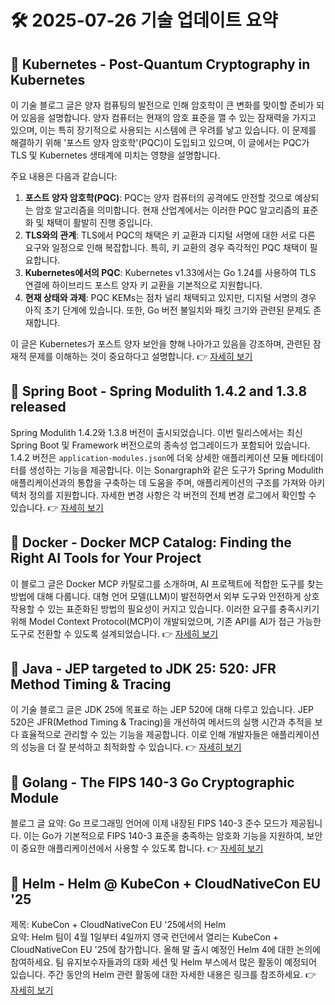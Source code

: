 # 🛠️ 2025-07-26 기술 업데이트 요약

## 🔹 Kubernetes - Post-Quantum Cryptography in Kubernetes
이 기술 블로그 글은 양자 컴퓨팅의 발전으로 인해 암호학이 큰 변화를 맞이할 준비가 되어 있음을 설명합니다. 양자 컴퓨터는 현재의 암호 표준을 깰 수 있는 잠재력을 가지고 있으며, 이는 특히 장기적으로 사용되는 시스템에 큰 우려를 낳고 있습니다. 이 문제를 해결하기 위해 '포스트 양자 암호학'(PQC)이 도입되고 있으며, 이 글에서는 PQC가 TLS 및 Kubernetes 생태계에 미치는 영향을 설명합니다. 

주요 내용은 다음과 같습니다:
1. **포스트 양자 암호학(PQC)**: PQC는 양자 컴퓨터의 공격에도 안전할 것으로 예상되는 암호 알고리즘을 의미합니다. 현재 산업계에서는 이러한 PQC 알고리즘의 표준화 및 채택이 활발히 진행 중입니다.
2. **TLS와의 관계**: TLS에서 PQC의 채택은 키 교환과 디지털 서명에 대한 서로 다른 요구와 일정으로 인해 복잡합니다. 특히, 키 교환의 경우 즉각적인 PQC 채택이 필요합니다.
3. **Kubernetes에서의 PQC**: Kubernetes v1.33에서는 Go 1.24를 사용하여 TLS 연결에 하이브리드 포스트 양자 키 교환을 기본적으로 지원합니다.
4. **현재 상태와 과제**: PQC KEMs는 점차 널리 채택되고 있지만, 디지털 서명의 경우 아직 초기 단계에 있습니다. 또한, Go 버전 불일치와 패킷 크기와 관련된 문제도 존재합니다.

이 글은 Kubernetes가 포스트 양자 보안을 향해 나아가고 있음을 강조하며, 관련된 잠재적 문제를 이해하는 것이 중요하다고 설명합니다.
👉 [자세히 보기](https://kubernetes.io/blog/2025/07/18/pqc-in-k8s/)

## 🔹 Spring Boot - Spring Modulith 1.4.2 and 1.3.8 released
Spring Modulith 1.4.2와 1.3.8 버전이 출시되었습니다. 이번 릴리스에서는 최신 Spring Boot 및 Framework 버전으로의 종속성 업그레이드가 포함되어 있습니다. 1.4.2 버전은 `application-modules.json`에 더욱 상세한 애플리케이션 모듈 메타데이터를 생성하는 기능을 제공합니다. 이는 Sonargraph와 같은 도구가 Spring Modulith 애플리케이션과의 통합을 구축하는 데 도움을 주며, 애플리케이션의 구조를 가져와 아키텍처 정의를 지원합니다. 자세한 변경 사항은 각 버전의 전체 변경 로그에서 확인할 수 있습니다.
👉 [자세히 보기](https://spring.io/blog/2025/07/25/spring-modulith-1-4-2-and-1-3-8-released)

## 🔹 Docker - Docker MCP Catalog: Finding the Right AI Tools for Your Project
이 블로그 글은 Docker MCP 카탈로그를 소개하며, AI 프로젝트에 적합한 도구를 찾는 방법에 대해 다룹니다. 대형 언어 모델(LLM)이 발전하면서 외부 도구와 안전하게 상호작용할 수 있는 표준화된 방법의 필요성이 커지고 있습니다. 이러한 요구를 충족시키기 위해 Model Context Protocol(MCP)이 개발되었으며, 기존 API를 AI가 접근 가능한 도구로 전환할 수 있도록 설계되었습니다.
👉 [자세히 보기](https://www.docker.com/blog/finding-the-right-ai-developer-tools-mcp-catalog/)

## 🔹 Java - JEP targeted to JDK 25: 520: JFR Method Timing &amp; Tracing
이 기술 블로그 글은 JDK 25에 목표로 하는 JEP 520에 대해 다루고 있습니다. JEP 520은 JFR(Method Timing & Tracing)을 개선하여 메서드의 실행 시간과 추적을 보다 효율적으로 관리할 수 있는 기능을 제공합니다. 이로 인해 개발자들은 애플리케이션의 성능을 더 잘 분석하고 최적화할 수 있습니다.
👉 [자세히 보기](https://inside.java/2025/07/25/jep520-target-jdk25/)

## 🔹 Golang - The FIPS 140-3 Go Cryptographic Module
블로그 글 요약: Go 프로그래밍 언어에 이제 내장된 FIPS 140-3 준수 모드가 제공됩니다. 이는 Go가 기본적으로 FIPS 140-3 표준을 충족하는 암호화 기능을 지원하여, 보안이 중요한 애플리케이션에서 사용할 수 있도록 합니다.
👉 [자세히 보기](https://go.dev/blog/fips140)

## 🔹 Helm - Helm @ KubeCon + CloudNativeCon EU '25
제목: KubeCon + CloudNativeCon EU '25에서의 Helm  
요약: Helm 팀이 4월 1일부터 4일까지 영국 런던에서 열리는 KubeCon + CloudNativeCon EU '25에 참가합니다. 올해 말 출시 예정인 Helm 4에 대한 논의에 참여하세요. 팀 유지보수자들과의 대화 세션 및 Helm 부스에서 많은 활동이 예정되어 있습니다. 주간 동안의 Helm 관련 활동에 대한 자세한 내용은 링크를 참조하세요.
👉 [자세히 보기](https://helm.sh/blog/helm-at-kubecon-eu-25/)

